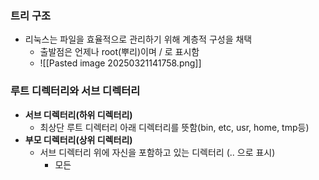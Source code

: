 
### 트리 구조
- 리눅스는 파일을 효율적으로 관리하기 위해 계층적 구성을 채택
	- 출발점은 언제나 root(뿌리)이며 / 로 표시함
	- ![[Pasted image 20250321141758.png]]

### 루트 디렉터리와 서브 디렉터리
- **서브 디렉터리(하위 디렉터리)**
	- 최상단 루트 디렉터리 아래 디렉터리를 뜻함(bin, etc, usr, home, tmp등)
- **부모 디렉터리(상위 디렉터리)**
	- 서브 디렉터리 위에 자신을 포함하고 있는 디렉터리 (.. 으로 표시)
		- 모든 